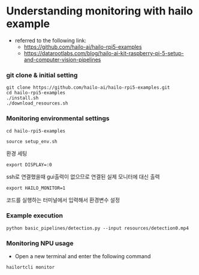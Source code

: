 # Understanding monitoring with hailo example
- referred to the following link:
  - https://github.com/hailo-ai/hailo-rpi5-examples
  - https://datarootlabs.com/blog/hailo-ai-kit-raspberry-pi-5-setup-and-computer-vision-pipelines

### git clone & initial setting
```
git clone https://github.com/hailo-ai/hailo-rpi5-examples.git
cd hailo-rpi5-examples
./install.sh
./download_resources.sh
```

### Monitoring environmental settings


```
cd hailo-rpi5-examples
```

```
source setup_env.sh 
```
환경 세팅

```
export DISPLAY=:0 
```
ssh로 연결했을때 gui출력이 없으므로 연결된 실제 모니터에 대신 출력

```
export HAILO_MONITOR=1
```
코드를 실행하는 터미널에서 입력해서 환경변수 설정

### Example execution
```
python basic_pipelines/detection.py --input resources/detection0.mp4
```

### Monitoring NPU usage
- Open a new terminal and enter the following command 

```
hailortcli monitor 
```

